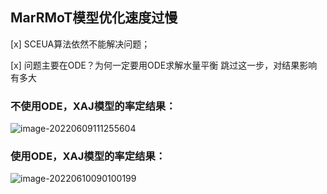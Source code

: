 
## MarRMoT模型优化速度过慢

[x] SCEUA算法依然不能解决问题；

[x] 问题主要在ODE？为何一定要用ODE求解水量平衡
跳过这一步，对结果影响有多大


### 不使用ODE，XAJ模型的率定结果：

![image-20220609111255604](images/TODO/image-20220609111255604.png)

### 使用ODE，XAJ模型的率定结果：

![image-20220610090100199](images/TODO/image-20220610090100199.png)
